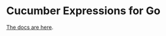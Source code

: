 # Cucumber Expressions for Go

[The docs are here](https://github.com/cucumber/cucumber-expressions#readme).

